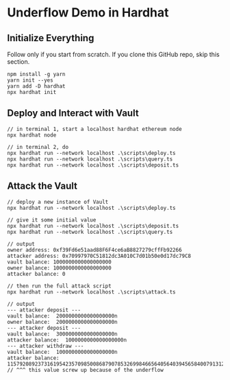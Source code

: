 # Underflow Demo in Hardhat

## Initialize Everything
Follow only if you start from scratch. If you clone this GitHub repo, skip this section.

```
npm install -g yarn
yarn init --yes
yarn add -D hardhat
npx hardhat init
```

## Deploy and Interact with Vault

```
// in terminal 1, start a localhost hardhat ethereum node
npx hardhat node

// in terminal 2, do
npx hardhat run --network localhost .\scripts\deploy.ts
npx hardhat run --network localhost .\scripts\query.ts
npx hardhat run --network localhost .\scripts\deposit.ts
```

## Attack the Vault

```
// deploy a new instance of Vault
npx hardhat run --network localhost .\scripts\deploy.ts
```

```
// give it some initial value
npx hardhat run --network localhost .\scripts\deposit.ts
npx hardhat run --network localhost .\scripts\query.ts
```

```
// output
owner address: 0xf39Fd6e51aad88F6F4ce6aB8827279cffFb92266
attacker address: 0x70997970C51812dc3A010C7d01b50e0d17dc79C8
vault balance: 1000000000000000000
owner balance: 1000000000000000000
attacker balance: 0
```

```
// then run the full attack script
npx hardhat run --network localhost .\scripts\attack.ts
```
```
// output
--- attacker deposit ---
vault balance:  2000000000000000000n
owner balance:  2000000000000000000n
--- attacker deposit ---
vault balance:  3000000000000000000n
attacker balance:  1000000000000000000n
--- attacker withdraw ---
vault balance:  1000000000000000000n
attacker balance:  115792089237316195423570985008687907853269984665640564039456584007913129639936n  
// ^^^ this value screw up because of the underflow 
```
